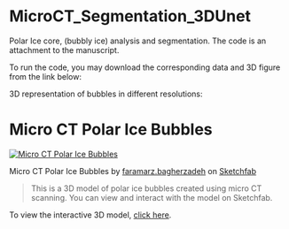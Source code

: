 # MicroCT_Segmentation_3DUnet
Polar Ice core, (bubbly ice) analysis and segmentation. The code is an attachment to the manuscript.

To run the code, you may download the corresponding data and 3D figure from the link below:

3D representation of bubbles in different resolutions:

# Micro CT Polar Ice Bubbles

[![Micro CT Polar Ice Bubbles](https://sketchfab.com/models/0143f225daa34a5e8ba50987c288474d/embed)](https://sketchfab.com/3d-models/micro-ct-polar-ice-bubbles-0143f225daa34a5e8ba50987c288474d)

Micro CT Polar Ice Bubbles by [faramarz.bagherzadeh](https://sketchfab.com/faramarz.bagherzadeh) on [Sketchfab](https://sketchfab.com)

> This is a 3D model of polar ice bubbles created using micro CT scanning. You can view and interact with the model on Sketchfab.

To view the interactive 3D model, [click here](https://sketchfab.com/3d-models/micro-ct-polar-ice-bubbles-0143f225daa34a5e8ba50987c288474d).
